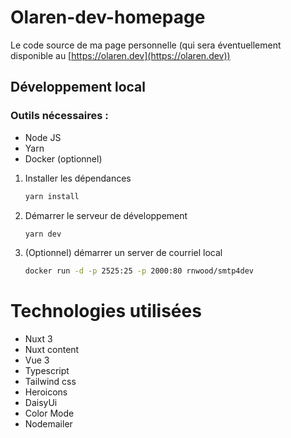 # Olaren-dev-homepage
Le code source de ma page personnelle (qui sera éventuellement disponible au [https://olaren.dev](https://olaren.dev))

## Développement local

### Outils nécessaires :
- Node JS
- Yarn
- Docker (optionnel)


1. Installer les dépendances
   
    ```bash
    yarn install
    ```
2. Démarrer le serveur de développement

   ```bash
   yarn dev
   ```

3. (Optionnel) démarrer un server de courriel local

   ```bash
   docker run -d -p 2525:25 -p 2000:80 rnwood/smtp4dev
   ```

# Technologies utilisées

- Nuxt 3
- Nuxt content
- Vue 3
- Typescript
- Tailwind css
- Heroicons
- DaisyUi
- Color Mode
- Nodemailer
